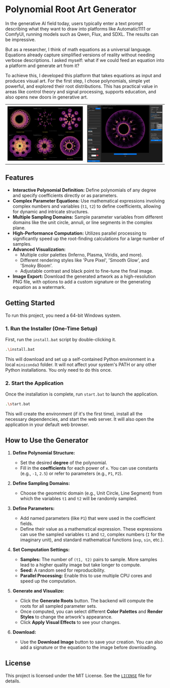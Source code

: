 # Polynomial Root Art Generator

In the generative AI field today, users typically enter a text prompt describing what they want to draw into platforms like Automatic1111 or ComfyUI, running models such as Qwen, Flux, and SDXL. The results can be impressive.

But as a researcher, I think of math equations as a universal language. Equations already capture simplified versions of reality without needing verbose descriptions. I asked myself: what if we could feed an equation into a platform and generate art from it?

To achieve this, I developed this platform that takes equations as input and produces visual art. For the first step, I chose polynomials, simple yet powerful, and explored their root distributions. This has practical value in areas like control theory and signal processing, supports education, and also opens new doors in generative art.

<table>
  <tr>
    <td><img src="asset/collagae.png" alt="Collage of generated art" width="100%"></td>
    <td><img src="asset/App.jpg" alt="Application Interface" width="100%"></td>
  </tr>
</table>

## Features

-   **Interactive Polynomial Definition:** Define polynomials of any degree and specify coefficients directly or as parameters.
-   **Complex Parameter Equations:** Use mathematical expressions involving complex numbers and variables (`t1`, `t2`) to define coefficients, allowing for dynamic and intricate structures.
-   **Multiple Sampling Domains:** Sample parameter variables from different domains like the unit circle, annuli, or line segments in the complex plane.
-   **High-Performance Computation:** Utilizes parallel processing to significantly speed up the root-finding calculations for a large number of samples.
-   **Advanced Visualization:**
    -   Multiple color palettes (Inferno, Plasma, Viridis, and more).
    -   Different rendering styles like 'Pure Pixel', 'Smooth Glow', and 'Smoky Bloom'.
    -   Adjustable contrast and black point to fine-tune the final image.
-   **Image Export:** Download the generated artwork as a high-resolution PNG file, with options to add a custom signature or the generating equation as a watermark.

## Getting Started

To run this project, you need a 64-bit Windows system.

### 1. Run the Installer (One-Time Setup)

First, run the `install.bat` script by double-clicking it.

```bash
.\install.bat
```

This will download and set up a self-contained Python environment in a local `miniconda3` folder. It will not affect your system's PATH or any other Python installations. You only need to do this once.

### 2. Start the Application

Once the installation is complete, run `start.bat` to launch the application.

```bash
.\start.bat
```

This will create the environment (if it's the first time), install all the necessary dependencies, and start the web server. It will also open the application in your default web browser.

## How to Use the Generator

1.  **Define Polynomial Structure:**
    -   Set the desired **degree** of the polynomial.
    -   Fill in the **coefficients** for each power of `x`. You can use constants (e.g., `-1`, `2.5`) or refer to parameters (e.g., `P1`, `P2`).

2.  **Define Sampling Domains:**
    -   Choose the geometric domain (e.g., Unit Circle, Line Segment) from which the variables `t1` and `t2` will be randomly sampled.

3.  **Define Parameters:**
    -   Add named parameters (like `P1`) that were used in the coefficient fields.
    -   Define their value as a mathematical expression. These expressions can use the sampled variables `t1` and `t2`, complex numbers (`I` for the imaginary unit), and standard mathematical functions (`exp`, `sin`, etc.).

4.  **Set Computation Settings:**
    -   **Samples:** The number of `(t1, t2)` pairs to sample. More samples lead to a higher quality image but take longer to compute.
    -   **Seed:** A random seed for reproducibility.
    -   **Parallel Processing:** Enable this to use multiple CPU cores and speed up the computation.

5.  **Generate and Visualize:**
    -   Click the **Generate Roots** button. The backend will compute the roots for all sampled parameter sets.
    -   Once computed, you can select different **Color Palettes** and **Render Styles** to change the artwork's appearance.
    -   Click **Apply Visual Effects** to see your changes.

6.  **Download:**
    -   Use the **Download Image** button to save your creation. You can also add a signature or the equation to the image before downloading.

## License

This project is licensed under the MIT License. See the [`LICENSE`](LICENSE) file for details.
